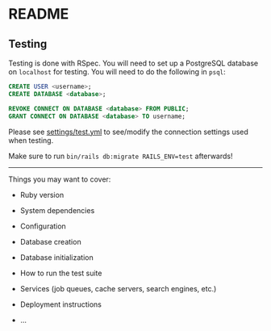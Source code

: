 # README

## Testing

Testing is done with RSpec. You will need to set up a PostgreSQL database on `localhost` for testing.
You will need to do the following in `psql`:
```SQL
CREATE USER <username>;
CREATE DATABASE <database>;

REVOKE CONNECT ON DATABASE <database> FROM PUBLIC;
GRANT CONNECT ON DATABASE <database> TO username;
```
Please see [settings/test.yml](/config/settings/test.yml) to see/modify the connection settings
used when testing.

Make sure to run `bin/rails db:migrate RAILS_ENV=test` afterwards!

***

Things you may want to cover:

* Ruby version

* System dependencies

* Configuration

* Database creation

* Database initialization

* How to run the test suite

* Services (job queues, cache servers, search engines, etc.)

* Deployment instructions

* ...
